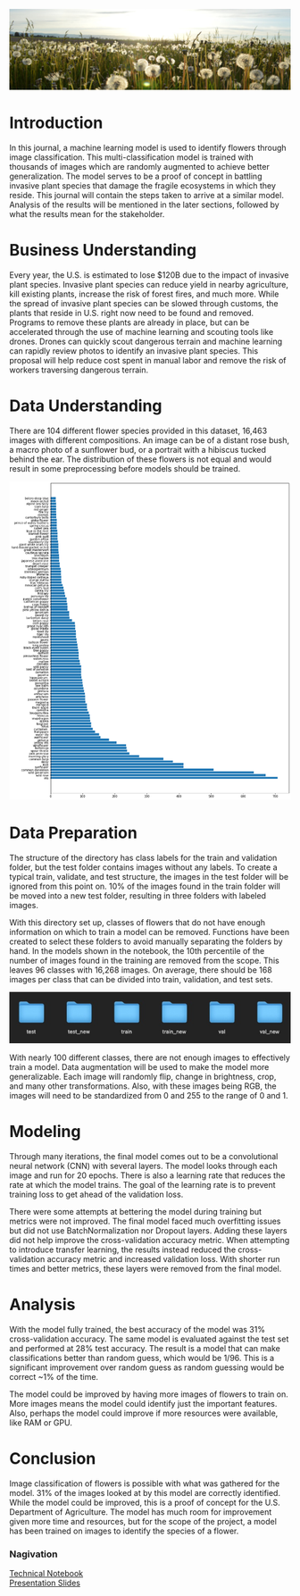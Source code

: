 ![title](assets/flower_banner.jpeg)

# Introduction

In this journal, a machine learning model is used to identify flowers through image classification. This multi-classification model is trained with thousands of images which are randomly augmented to achieve better generalization. The model serves to be a proof of concept in battling invasive plant species that damage the fragile ecosystems in which they reside. This journal will contain the steps taken to arrive at a similar model. Analysis of the results will be mentioned in the later sections, followed by what the results mean for the stakeholder.

# Business Understanding

Every year, the U.S. is estimated to lose $120B due to the impact of invasive plant species. Invasive plant species can reduce yield in nearby agriculture, kill existing plants, increase the risk of forest fires, and much more. While the spread of invasive plant species can be slowed through customs, the plants that reside in U.S. right now need to be found and removed. Programs to remove these plants are already in place, but can be accelerated through the use of machine learning and scouting tools like drones. Drones can quickly scout dangerous terrain and machine learning can rapidly review photos to identify an invasive plant species. This proposal will help reduce cost spent in manual labor and remove the risk of workers traversing dangerous terrain.

# Data Understanding

There are 104 different flower species provided in this dataset, 16,463 images with different compositions. An image can be of a distant rose bush, a macro photo of a sunflower bud, or a portrait with a hibiscus tucked behind the ear. The distribution of these flowers is not equal and would result in some preprocessing before models should be trained.

![title](assets/class_distribution.png)

# Data Preparation

The structure of the directory has class labels for the train and validation folder, but the test folder contains images without any labels. To create a typical train, validate, and test structure, the images in the test folder will be ignored from this point on. 10% of the images found in the train folder will be moved into a new test folder, resulting in three folders with labeled images.

With this directory set up, classes of flowers that do not have enough information on which to train a model can be removed. Functions have been created to select these folders to avoid manually separating the folders by hand. In the models shown in the notebook, the 10th percentile of the number of images found in the training are removed from the scope. This leaves 96 classes with 16,268 images. On average, there should be 168 images per class that can be divided into train, validation, and test sets. 

![resulting directory](assets/directory_after.jpg)

With nearly 100 different classes, there are not enough images to effectively train a model. Data augmentation will be used to make the model more generalizable. Each image will randomly flip, change in brightness, crop, and many other transformations. Also, with these images being RGB, the images will need to be standardized from 0 and 255 to the range of 0 and 1.

# Modeling

Through many iterations, the final model comes out to be a convolutional neural network (CNN) with several layers. The model looks through each image and run for 20 epochs. There is also a learning rate that reduces the rate at which the model trains. The goal of the learning rate is to prevent training loss to get ahead of the validation loss.

There were some attempts at bettering the model during training but metrics were not improved. The final model faced much overfitting issues but did not use BatchNormalization nor Dropout layers. Adding these layers did not help improve the cross-validation accuracy metric. When attempting to introduce transfer learning, the results instead reduced the cross-validation accuracy metric and increased validation loss. With shorter run times and better metrics, these layers were removed from the final model.

# Analysis

With the model fully trained, the best accuracy of the model was 31% cross-validation accuracy. The same model is evaluated against the test set and performed at 28% test accuracy. The result is a model that can make classifications better than random guess, which would be 1/96. This is a significant improvement over random guess as random guessing would be correct ~1% of the time. 

The model could be improved by having more images of flowers to train on. More images means the model could identify just the important features. Also, perhaps the model could improve if more resources were available, like RAM or GPU. 

# Conclusion

Image classification of flowers is possible with what was gathered for the model. 31% of the images looked at by this model are correctly identified. While the model could be improved, this is a proof of concept for the U.S. Department of Agriculture. The model has much room for improvement given more time and resources, but for the scope of the project, a model has been trained on images to identify the species of a flower.

### Nagivation
[Technical Notebook](https://github.com/nobletang/image-classification/blob/main/technical_notebook.pdf)  
[Presentation Slides](https://github.com/nobletang/image-classification/blob/main/capstone_project_slides.pdf)
